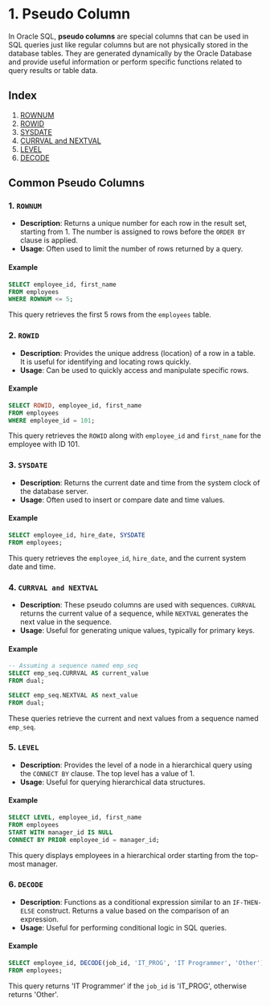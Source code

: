# 1. Pseudo Column

In Oracle SQL, **pseudo columns** are special columns that can be used in SQL queries just like regular columns but are not physically stored in the database tables. They are generated dynamically by the Oracle Database and provide useful information or perform specific functions related to query results or table data.

## Index

1. [ROWNUM](#1-rownum)
2. [ROWID](#rowid)
3. [SYSDATE](#sysdate)
4. [CURRVAL and NEXTVAL](#currval-and-nextval)
5. [LEVEL](#level)
6. [DECODE](#decode)

## Common Pseudo Columns

### 1. `ROWNUM`

- **Description**: Returns a unique number for each row in the result set, starting from 1. The number is assigned to rows before the `ORDER BY` clause is applied.
- **Usage**: Often used to limit the number of rows returned by a query.

#### Example
```sql
SELECT employee_id, first_name
FROM employees
WHERE ROWNUM <= 5;
```
This query retrieves the first 5 rows from the `employees` table.

### 2. `ROWID`

- **Description**: Provides the unique address (location) of a row in a table. It is useful for identifying and locating rows quickly.
- **Usage**: Can be used to quickly access and manipulate specific rows.

#### Example
```sql
SELECT ROWID, employee_id, first_name
FROM employees
WHERE employee_id = 101;
```
This query retrieves the `ROWID` along with `employee_id` and `first_name` for the employee with ID 101.

### 3. `SYSDATE`

- **Description**: Returns the current date and time from the system clock of the database server.
- **Usage**: Often used to insert or compare date and time values.

#### Example
```sql
SELECT employee_id, hire_date, SYSDATE
FROM employees;
```
This query retrieves the `employee_id`, `hire_date`, and the current system date and time.

### 4. `CURRVAL and NEXTVAL`

- **Description**: These pseudo columns are used with sequences. `CURRVAL` returns the current value of a sequence, while `NEXTVAL` generates the next value in the sequence.
- **Usage**: Useful for generating unique values, typically for primary keys.

#### Example
```sql
-- Assuming a sequence named emp_seq
SELECT emp_seq.CURRVAL AS current_value
FROM dual;

SELECT emp_seq.NEXTVAL AS next_value
FROM dual;
```
These queries retrieve the current and next values from a sequence named `emp_seq`.

### 5. `LEVEL`

- **Description**: Provides the level of a node in a hierarchical query using the `CONNECT BY` clause. The top level has a value of 1.
- **Usage**: Useful for querying hierarchical data structures.

#### Example
```sql
SELECT LEVEL, employee_id, first_name
FROM employees
START WITH manager_id IS NULL
CONNECT BY PRIOR employee_id = manager_id;
```
This query displays employees in a hierarchical order starting from the top-most manager.

### 6. `DECODE`

- **Description**: Functions as a conditional expression similar to an `IF-THEN-ELSE` construct. Returns a value based on the comparison of an expression.
- **Usage**: Useful for performing conditional logic in SQL queries.

#### Example
```sql
SELECT employee_id, DECODE(job_id, 'IT_PROG', 'IT Programmer', 'Other') AS job_description
FROM employees;
```
This query returns 'IT Programmer' if the `job_id` is 'IT_PROG', otherwise returns 'Other'.
